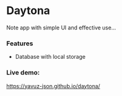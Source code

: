 # Daytona
Note app with simple UI and effective use...

### Features
- Database with local storage
  
### Live demo: 
https://yavuz-json.github.io/daytona/

